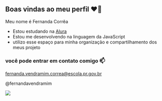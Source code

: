## Boas vindas ao meu perfil ❤️‍🔥

Meu nome é Fernanda Corrêa

- Estou estudando na [Alura](https://www.alura.com.br)
- Estou me desenvolvendo na linguagem da JavaScript
- utilizo esse espaço para minha organização e compartilhamento dos meus projeto

### você pode entrar em contato comigo 📫

fernanda.vendramim.correa@escola.pr.gov.br

@fernandavendramim

![](https://media1.tenor.com/m/gL6j1Lm5bIQAAAAd/cat-cat-tongue.gif)
